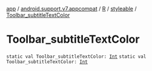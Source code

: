 [app](../../../index.md) / [android.support.v7.appcompat](../../index.md) / [R](../index.md) / [styleable](index.md) / [Toolbar_subtitleTextColor](./-toolbar_subtitle-text-color.md)

# Toolbar_subtitleTextColor

`static val Toolbar_subtitleTextColor: `[`Int`](https://kotlinlang.org/api/latest/jvm/stdlib/kotlin/-int/index.html)
`static val Toolbar_subtitleTextColor: `[`Int`](https://kotlinlang.org/api/latest/jvm/stdlib/kotlin/-int/index.html)
